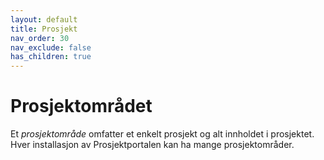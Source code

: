```yaml
---
layout: default
title: Prosjekt
nav_order: 30
nav_exclude: false
has_children: true
---
```


# Prosjektområdet

Et *prosjektområde* omfatter et enkelt prosjekt og alt innholdet i
prosjektet. Hver installasjon av Prosjektportalen kan ha mange
prosjektområder.